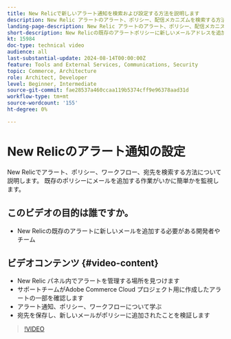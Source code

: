 ```yaml
---
title: New Relicで新しいアラート通知を検索および設定する方法を説明します
description: New Relic アラートのアラート、ポリシー、配信メカニズムを検索する方法について説明します
landing-page-description: New Relic アラートのアラート、ポリシー、配信メカニズムを検索する方法について説明します
short-description: New Relicの既存のアラートポリシーに新しいメールアドレスを追加する方法を説明します。
kt: 15984
doc-type: technical video
audience: all
last-substantial-update: 2024-08-14T00:00:00Z
feature: Tools and External Services, Communications, Security
topic: Commerce, Architecture
role: Architect, Developer
level: Beginner, Intermediate
source-git-commit: fae28537a460ccaa119b5374cff9e96378aad31d
workflow-type: tm+mt
source-wordcount: '155'
ht-degree: 0%

---
```


# New Relicのアラート通知の設定

New Relicでアラート、ポリシー、ワークフロー、宛先を検索する方法について説明します。 既存のポリシーにメールを追加する作業がいかに簡単かを監視します。

## このビデオの目的は誰ですか。

* New Relicの既存のアラートに新しいメールを追加する必要がある開発者やチーム

## ビデオコンテンツ {#video-content}

* New Relic パネル内でアラートを管理する場所を見つけます
* サポートチームがAdobe Commerce Cloud プロジェクト用に作成したアラートの一部を確認します
* アラート通知、ポリシー、ワークフローについて学ぶ
* 宛先を保存し、新しいメールがポリシーに追加されたことを検証します

>[!VIDEO](https://video.tv.adobe.com/v/3432774?learn=on)
